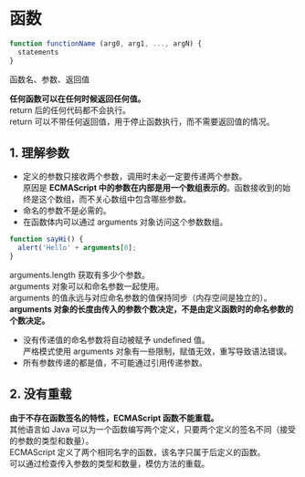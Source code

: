 # 函数
```js
function functionName (arg0, arg1, ..., argN) {
  statements
}
```
函数名、参数、返回值

**任何函数可以在任何时候返回任何值。** <br>
return 后的任何代码都不会执行。 <br>
return 可以不带任何返回值，用于停止函数执行，而不需要返回值的情况。 <br>

## 1. 理解参数
- 定义的参数只接收两个参数，调用时未必一定要传递两个参数。 <br>
原因是 **ECMAScript 中的参数在内部是用一个数组表示的**。函数接收到的始终是这个数组，而不关心数组中包含哪些参数。 <br>
- 命名的参数不是必需的。 <br>
- 在函数体内可以通过 arguments 对象访问这个参数数组。 <br>

```js
function sayHi() {
  alert('Hello' + arguments[0]; 
}
```
arguments.length 获取有多少个参数。 <br>
arguments 对象可以和命名参数一起使用。 <br>
arguments 的值永远与对应命名参数的值保持同步（内存空间是独立的）。 <br>
**arguments 对象的长度由传入的参数个数决定，不是由定义函数时的命名参数的个数决定。** <br>
- 没有传递值的命名参数将自动被赋予 undefined 值。 <br>
严格模式使用 arguments 对象有一些限制，赋值无效，重写导致语法错误。 <br>
- 所有参数传递的都是值，不可能通过引用传递参数。 <br>

## 2. 没有重载
**由于不存在函数签名的特性，ECMAScript 函数不能重载。** <br>
其他语言如 Java 可以为一个函数编写两个定义，只要两个定义的签名不同（接受的参数的类型和数量）。 <br>
ECMAScript 定义了两个相同名字的函数，该名字只属于后定义的函数。 <br>
可以通过检查传入参数的类型和数量，模仿方法的重载。 <br>